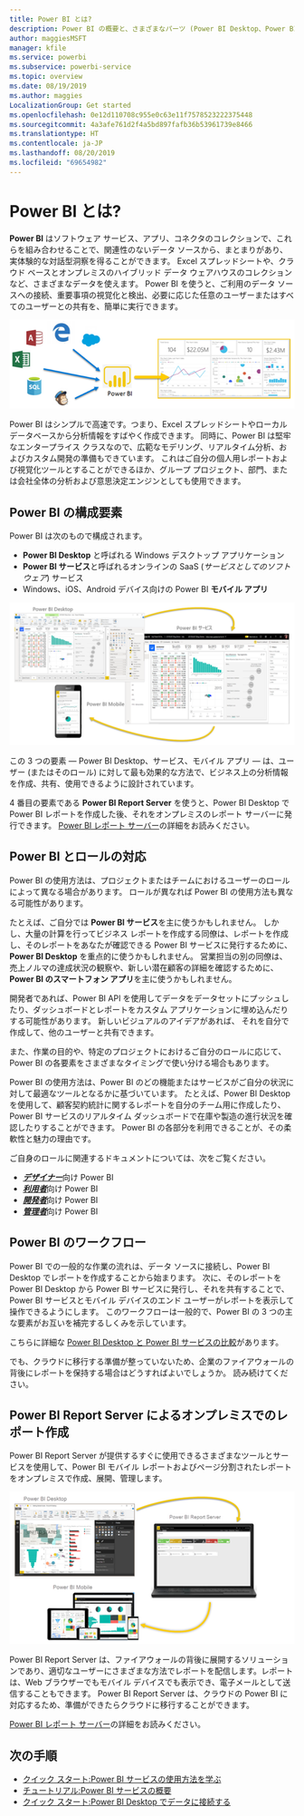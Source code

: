 ```yaml
---
title: Power BI とは?
description: Power BI の概要と、さまざまなパーツ (Power BI Desktop、Power BI サービス、Power BI モバイル、Report Server、および Power BI Embedded) がどのように組み合わさっているか。
author: maggiesMSFT
manager: kfile
ms.service: powerbi
ms.subservice: powerbi-service
ms.topic: overview
ms.date: 08/19/2019
ms.author: maggies
LocalizationGroup: Get started
ms.openlocfilehash: 0e12d110708c955e0c63e11f7578523222375448
ms.sourcegitcommit: 4a3afe761d2f4a5bd897fafb36b53961739e8466
ms.translationtype: HT
ms.contentlocale: ja-JP
ms.lasthandoff: 08/20/2019
ms.locfileid: "69654982"
---
```

# <a name="what-is-power-bi"></a>Power BI とは?
**Power BI** はソフトウェア サービス、アプリ、コネクタのコレクションで、これらを組み合わせることで、関連性のないデータ ソースから、まとまりがあり、実体験的な対話型洞察を得ることができます。 Excel スプレッドシートや、クラウド ベースとオンプレミスのハイブリッド データ ウェアハウスのコレクションなど、さまざまなデータを使えます。 Power BI を使うと、ご利用のデータ ソースへの接続、重要事項の視覚化と検出、必要に応じた任意のユーザーまたはすべてのユーザーとの共有を、簡単に実行できます。

![Power BI 用の入力ソースを示す図](media/power-bi-overview/power-bi-input-new.png)

Power BI はシンプルで高速です。つまり、Excel スプレッドシートやローカル データベースから分析情報をすばやく作成できます。 同時に、Power BI は堅牢なエンタープライス クラスなので、広範なモデリング、リアルタイム分析、およびカスタム開発の準備もできています。 これはご自分の個人用レポートおよび視覚化ツールとすることができるほか、グループ プロジェクト、部門、または会社全体の分析および意思決定エンジンとしても使用できます。

## <a name="the-parts-of-power-bi"></a>Power BI の構成要素
Power BI は次のもので構成されます。 
- **Power BI Desktop** と呼ばれる Windows デスクトップ アプリケーション
- **Power BI サービス**と呼ばれるオンラインの SaaS (*サービスとしてのソフトウェア*) サービス 
- Windows、iOS、Android デバイス向けの Power BI **モバイル アプリ**

![Power BI Desktop、サービス、モバイル](media/power-bi-overview/power-bi-overview-blocks.png)

この 3 つの要素 &mdash; Power BI Desktop、サービス、モバイル アプリ &mdash; は、ユーザー (またはそのロール) に対して最も効果的な方法で、ビジネス上の分析情報を作成、共有、使用できるように設計されています。

4 番目の要素である **Power BI Report Server** を使うと、Power BI Desktop で Power BI レポートを作成した後、それをオンプレミスのレポート サーバーに発行できます。 [Power BI レポート サーバー](#on-premises-reporting-with-power-bi-report-server)の詳細をお読みください。

## <a name="how-power-bi-matches-your-role"></a>Power BI とロールの対応
Power BI の使用方法は、プロジェクトまたはチームにおけるユーザーのロールによって異なる場合があります。 ロールが異なれば Power BI の使用方法も異なる可能性があります。

たとえば、ご自分では **Power BI サービス**を主に使うかもしれません。 しかし、大量の計算を行ってビジネス レポートを作成する同僚は、レポートを作成し、そのレポートをあなたが確認できる Power BI サービスに発行するために、**Power BI Desktop** を重点的に使うかもしれません。 営業担当の別の同僚は、売上ノルマの達成状況の観察や、新しい潜在顧客の詳細を確認するために、**Power BI のスマートフォン アプリ**を主に使うかもしれません。

開発者であれば、Power BI API を使用してデータをデータセットにプッシュしたり、ダッシュボードとレポートをカスタム アプリケーションに埋め込んだりする可能性があります。 新しいビジュアルのアイデアがあれば、 それを自分で作成して、他のユーザーと共有できます。  

また、作業の目的や、特定のプロジェクトにおけるご自分のロールに応じて、Power BI の各要素をさまざまなタイミングで使い分ける場合もあります。

Power BI の使用方法は、Power BI のどの機能またはサービスがご自分の状況に対して最適なツールとなるかに基づいています。 たとえば、Power BI Desktop を使用して、顧客契約統計に関するレポートを自分のチーム用に作成したり、Power BI サービスのリアルタイム ダッシュボードで在庫や製造の進行状況を確認したりすることができます。 Power BI の各部分を利用できることが、その柔軟性と魅力の理由です。

ご自身のロールに関連するドキュメントについては、次をご覧ください。
- [***デザイナー***](desktop-what-is-desktop.md)向け Power BI
- [***利用者***](consumer/end-user-consumer.md)向け Power BI
- [***開発者***](developer/what-can-you-do.md)向け Power BI
- [***管理者***](service-admin-administering-power-bi-in-your-organization.md)向け Power BI

## <a name="the-flow-of-work-in-power-bi"></a>Power BI のワークフロー
Power BI での一般的な作業の流れは、データ ソースに接続し、Power BI Desktop でレポートを作成することから始まります。 次に、そのレポートを Power BI Desktop から Power BI サービスに発行し、それを共有することで、Power BI サービスとモバイル デバイスのエンド ユーザーがレポートを表示して操作できるようにします。
このワークフローは一般的で、Power BI の 3 つの主な要素がお互いを補完するしくみを示しています。

こちらに詳細な [Power BI Desktop と Power BI サービスの比較](service-service-vs-desktop.md)があります。

でも、クラウドに移行する準備が整っていないため、企業のファイアウォールの背後にレポートを保持する場合はどうすればよいでしょうか。  読み続けてください。

## <a name="on-premises-reporting-with-power-bi-report-server"></a>Power BI Report Server によるオンプレミスでのレポート作成
Power BI Report Server が提供するすぐに使用できるさまざまなツールとサービスを使用して、Power BI モバイル レポートおよびページ分割されたレポートをオンプレミスで作成、展開、管理します。

![オンプレミス用の図](media/power-bi-overview/power-bi-report-server2.png)

Power BI Report Server は、ファイアウォールの背後に展開するソリューションであり、適切なユーザーにさまざまな方法でレポートを配信します。レポートは、Web ブラウザーでもモバイル デバイスでも表示でき、電子メールとして送信することもできます。 Power BI Report Server は、クラウドの Power BI に対応するため、準備ができたらクラウドに移行することができます。 

[Power BI レポート サーバー](report-server/get-started.md)の詳細をお読みください。

## <a name="next-steps"></a>次の手順
- [クイック スタート:Power BI サービスの使用方法を学ぶ](service-the-new-power-bi-experience.md)   
- [チュートリアル:Power BI サービスの概要](service-get-started.md)
- [クイック スタート:Power BI Desktop でデータに接続する](desktop-quickstart-connect-to-data.md)
